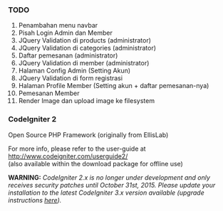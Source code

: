 ### TODO
1. Penambahan menu navbar
2. Pisah Login Admin dan Member
3. JQuery Validation di products (administrator)
4. JQuery Validation di categories (administrator)
5. Daftar pemesanan (administrator)
6. JQuery Validation di member (administrator)
7. Halaman Config Admin (Setting Akun)
8. JQuery Validation di form registrasi
9. Halaman Profile Member (Setting akun + daftar pemesanan-nya)
10. Pemesanan Member
11. Render Image dan upload image ke filesystem

### CodeIgniter 2
Open Source PHP Framework (originally from EllisLab)

For more info, please refer to the user-guide at http://www.codeigniter.com/userguide2/  
(also available within the download package for offline use)

**WARNING:** *CodeIgniter 2.x is no longer under development and only receives security patches until October 31st, 2015.
Please update your installation to the latest CodeIgniter 3.x version available
(upgrade instructions [here](http://www.codeigniter.com/userguide3/installation/upgrade_300.html)).*
